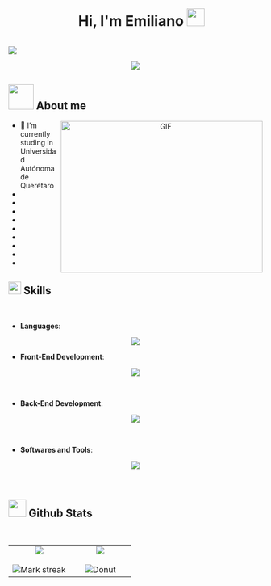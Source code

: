 <div id="user-content-toc">
  <ul align="center">
    <summary><h1 style="display: inline-block">Hi, I'm Emiliano <img   src="https://media.giphy.com/media/hvRJCLFzcasrR4ia7z/giphy.gif" width="35"></h1></summary>
  </ul>
</div>

<img src="https://user-images.githubusercontent.com/73097560/115834477-dbab4500-a447-11eb-908a-139a6edaec5c.gif">

<p align="center">
  <a href="https://github.com/DenverCoder1/readme-typing-svg"><img src="https://readme-typing-svg.herokuapp.com?font=Time+New+Roman&color=%23C8BE25&size=25&center=true&vCenter=true&width=600&height=100&lines=Software+Engineer+Student;Always+learning+new+things"></a>
</p>


## <picture><img src = "https://github.com/7oSkaaa/7oSkaaa/blob/main/Images/about_me.gif?raw=true" width = 50px></picture> About me
<a target="_blank" align="center">
  <img align="right" top="500" height="300" width="400" alt="GIF" src="https://media1.giphy.com/media/v1.Y2lkPTc5MGI3NjExZW8zaWZ4YjZ3a2Zsb3BsOXAzcjVnYmF6Y3dobWRlZWZqNHdvMmNvNSZlcD12MV9pbnRlcm5hbF9naWZfYnlfaWQmY3Q9Zw/maNB0qAiRVAty/giphy.webp">
</a>

- 🔭 I’m currently studing in Universidad Autónoma de Querétaro
-
-
-
-
-
-
-
- 
- </a>


## <img src="https://media2.giphy.com/media/QssGEmpkyEOhBCb7e1/giphy.gif?cid=ecf05e47a0n3gi1bfqntqmob8g9aid1oyj2wr3ds3mg700bl&rid=giphy.gif" width ="25"><b> Skills</b>
<br>

<p align="center">

- **Languages**:
 <p align="center">
  <a align="center" href="https://skillicons.dev">
   <img src="https://skillicons.dev/icons?i=js,ts" />
  </a>
 </p>
    
- **Front-End Development**:
 <p align="center">
  <a align="center" href="https://skillicons.dev">
   <img src="https://skillicons.dev/icons?i=js,ts,html,css,next,tailwind" />
  </a>
 </p>
<br>

- **Back-End Development**:
 <p align="center">
  <a align="center" href="https://skillicons.dev">
   <img src="https://skillicons.dev/icons?i=js,ts,nest,express,mysql,postgres,docker" />
  </a>
 </p>
<br>



- **Softwares and Tools**:
 <p align="center">
  <a align="center" href="https://skillicons.dev">
   <img src="https://skillicons.dev/icons?i=git,github,figma,vscode,notion,powershell,latex" />
  </a>
 </p>
<br>

</p>

## <img src="https://media.giphy.com/media/iY8CRBdQXODJSCERIr/giphy.gif" width="35"><b> Github Stats </b>
<br>

<table align="center">
<tr border="none">
<td width="50%" align="center">
  
  <img  align="center"  src="https://github-readme-stats.vercel.app/api?username=EmilianoMt&theme=dark&show_icons=true&count_private=true" />
  <br></br>
  <img  alt="Mark streak" src="https://github-readme-streak-stats.herokuapp.com/?user=EmilianoMt&theme=dark&hide_border=false" /> 
</td>

<td width="50%" align="center">
  <img  align="center"  src="https://github-readme-stats.anuraghazra1.vercel.app/api/top-langs/?username=EmilianoMt&theme=dark&hide_border=false&no-bg=true&no-frame=true&langs_count=10"/>
   <br></br>
   <img  alt="Donut" src="https://github-readme-stats.vercel.app/api/top-langs/?username=EmilianoMt&layout=donut-vertical&theme=dark&hide_border=false" /> 
  </td>
</tr>
</table>

